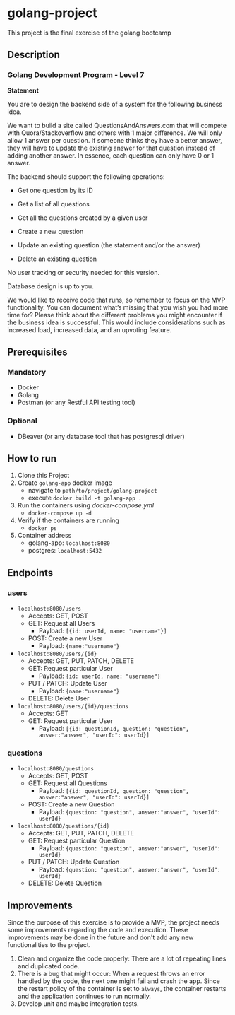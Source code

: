 # golang-project

This project is the final exercise of the golang bootcamp

## Description

### Golang Development Program - Level 7

**Statement**

You are to design the backend side of a system for the following business idea.

We want to build a site called QuestionsAndAnswers.com that will compete with Quora/Stackoverflow and others with 1 major difference. We will only allow 1 answer per question. If someone thinks they have a better answer, they will have to update the existing answer for that question instead of adding another answer. In essence, each question can only have 0 or 1 answer.

The backend should support the following operations:

-   Get one question by its ID
    
-   Get a list of all questions
    
-   Get all the questions created by a given user
    
-   Create a new question
    
-   Update an existing question (the statement and/or the answer)
    
-   Delete an existing question
    

No user tracking or security needed for this version.

Database design is up to you.

We would like to receive code that runs, so remember to focus on the MVP functionality. You can document what’s missing that you wish you had more time for? Please think about the different problems you might encounter if the business idea is successful. This would include considerations such as increased load, increased data, and an upvoting feature.

## Prerequisites

### Mandatory
- Docker
- Golang
- Postman (or any Restful API testing tool)

### Optional
- DBeaver (or any database tool that has postgresql driver)

## How to run

1. Clone this Project
2. Create `golang-app` docker image
	- navigate to `path/to/project/golang-project`
	- execute `docker build -t golang-app .`
3. Run the containers using *docker-compose.yml*
	- `docker-compose up -d`
4. Verify if the containers are running
	- `docker ps`
5. Container address
	- golang-app: `localhost:8080`
	- postgres: `localhost:5432`

## Endpoints

### users

- `localhost:8080/users`
	- Accepts: GET, POST
	- GET: Request all Users
		- Payload: `[{id: userId, name: "username"}]`
	- POST: Create a new User
		- Payload: `{name:"username"}`
- `localhost:8080/users/{id}`
	- Accepts: GET, PUT, PATCH, DELETE
	- GET: Request particular User 
		- Payload: `{id: userId, name: "username"}`
	- PUT / PATCH: Update User
		- Payload: `{name:"username"}`
	- DELETE: Delete User
- `localhost:8080/users/{id}/questions`
	- Accepts: GET
	- GET: Request particular User 
		- Payload: `[{id: questionId, question: "question", answer:"answer", "userId": userId}]`

### questions

- `localhost:8080/questions`
	- Accepts: GET, POST
	- GET: Request all Questions
		- Payload: `[{id: questionId, question: "question", answer:"answer", "userId": userId}]`
	- POST: Create a new Question
		- Payload: `{question: "question", answer:"answer", "userId": userId}`
- `localhost:8080/questions/{id}`
	- Accepts: GET, PUT, PATCH, DELETE
	- GET: Request particular Question 
		- Payload: `{question: "question", answer:"answer", "userId": userId}`
	- PUT / PATCH: Update Question
		- Payload: `{question: "question", answer:"answer", "userId": userId}`
	- DELETE: Delete Question

## Improvements
Since the purpose of this exercise is to provide a MVP, the project needs some improvements regarding the code and execution. These improvements may be done in the future and don't add any new functionalities to the project.

1. Clean and organize the code properly: There are a lot of repeating lines and duplicated code.
2. There is a bug that might occur: When a request throws an error handled by the code, the next one might fail and crash the app. Since the restart policy of the container is set to `always`, the container restarts and the application continues to run normally.
3. Develop unit and maybe integration tests.